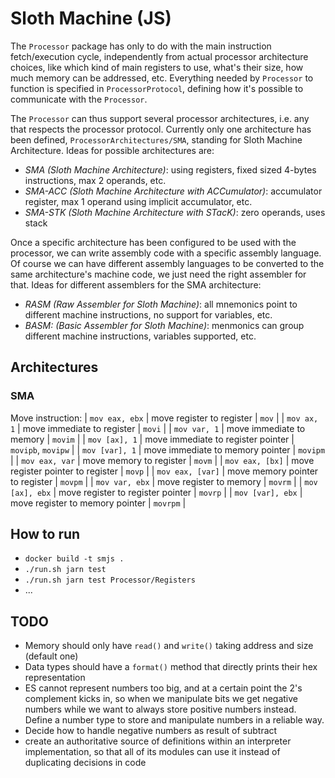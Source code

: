 # Sloth Machine (JS)

The `Processor` package has only to do with the main instruction fetch/execution cycle, independently from actual processor architecture choices, like which kind of main registers to use, what's their size, how much memory can be addressed, etc. Everything needed by `Processor` to function is specified in `ProcessorProtocol`, defining how it's possible to communicate with the `Processor`.

The `Processor` can thus support several processor architectures, i.e. any that respects the processor protocol. Currently only one architecture has been defined, `ProcessorArchitectures/SMA`, standing for Sloth Machine Architecture. Ideas for possible architectures are:
- *SMA (Sloth Machine Architecture)*: using registers, fixed sized 4-bytes instructions, max 2 operands, etc.
- *SMA-ACC (Sloth Machine Architecture with ACCumulator)*: accumulator register, max 1 operand using implicit accumulator, etc.
- *SMA-STK (Sloth Machine Architecture with STacK)*: zero operands, uses stack

Once a specific architecture has been configured to be used with the processor, we can write assembly code with a specific assembly language. Of course we can have different assembly languages to be converted to the same architecture's machine code, we just need the right assembler for that. Ideas for different assemblers for the SMA architecture:
- *RASM (Raw Assembler for Sloth Machine)*: all mnemonics point to different machine instructions, no support for variables, etc.
- *BASM: (Basic Assembler for Sloth Machine)*: menmonics can group different machine instructions, variables supported, etc.


## Architectures

### SMA

Move instruction:
| `mov eax, ebx`   | move register to register          | `mov`              |
| `mov ax, 1`      | move immediate to register         | `movi`             |
| `mov var, 1`     | move immediate to memory           | `movim`            |
| `mov [ax], 1`    | move immediate to register pointer | `movipb`, `movipw` |
| `mov [var], 1`   | move immediate to memory pointer   | `movipm`           |
| `mov eax, var`   | move memory to register            | `movm`             |
| `mov eax, [bx]`  | move register pointer to register  | `movp`             |
| `mov eax, [var]` | move memory pointer to register    | `movpm`            |
| `mov var, ebx`   | move register to memory            | `movrm`            |
| `mov [ax], ebx`  | move register to register pointer  | `movrp`            |
| `mov [var], ebx` | move register to memory pointer    | `movrpm`           |


## How to run

- `docker build -t smjs .`
- `./run.sh jarn test`
- `./run.sh jarn test Processor/Registers`
- ...


## TODO

- Memory should only have `read()` and `write()` taking address and size (default one)
- Data types should have a `format()` method that directly prints their hex representation
- ES cannot represent numbers too big, and at a certain point the 2's complement kicks in, so when we manipulate bits we get negative numbers while we want to always store positive numbers instead. Define a number type to store and manipulate numbers in a reliable way.
- Decide how to handle negative numbers as result of subtract
- create an authoritative source of definitions within an interpreter implementation, so that all of its modules can use it instead of duplicating decisions in code
